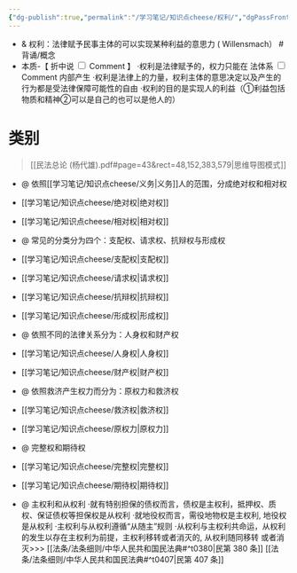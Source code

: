 ```yaml
---
{"dg-publish":true,"permalink":"/学习笔记/知识点cheese/权利/","dgPassFrontmatter":true}
---
```


- & 权利：法律赋予民事主体的可以实现某种利益的意思力 ( Willensmach） #背诵/概念
- 本质-【<label class="ob-comment" title="融合了法⼒说与利益说的权利概念" style=""> 折中说 <input type="checkbox"> <span style=""> Comment </span></label>】 
·权利是法律赋予的，权力只能在<label class="ob-comment" title="其中的法应该作宽泛理解
不仅包括制定法规则的明文规定，还包括作为制定法规则体系之基础的法价值原则以及习惯法、法官法等" style=""> 法体系 <input type="checkbox"> <span style=""> Comment </span></label>内部产生 
·权利是法律上的力量，权利主体的意思决定以及产生的行为都是受法律保障可能性的自由
·权利的目的是实现人的利益（①利益包括物质和精神②可以是自己的也可以是他人的）
# 类别
> [[民法总论 (杨代雄).pdf#page=43&rect=48,152,383,579|思维导图模式]]
- @ 依照[[学习笔记/知识点cheese/义务\|义务]]人的范围，分成绝对权和相对权
- [[学习笔记/知识点cheese/绝对权\|绝对权]]
- [[学习笔记/知识点cheese/相对权\|相对权]]

- @ 常见的分类分为四个：支配权、请求权、抗辩权与形成权
- [[学习笔记/知识点cheese/支配权\|支配权]]
- [[学习笔记/知识点cheese/请求权\|请求权]]
- [[学习笔记/知识点cheese/抗辩权\|抗辩权]]
- [[学习笔记/知识点cheese/形成权\|形成权]]

- @ 依照不同的法律关系分为：人身权和财产权
- [[学习笔记/知识点cheese/人身权\|人身权]]
- [[学习笔记/知识点cheese/财产权\|财产权]]

- @ 依照救济产生权力而分为：原权力和救济权
- [[学习笔记/知识点cheese/救济权\|救济权]]
- [[学习笔记/知识点cheese/原权力\|原权力]]

- @ 完整权和期待权
- [[学习笔记/知识点cheese/完整权\|完整权]]
- [[学习笔记/知识点cheese/期待权\|期待权]]

- @ 主权利和从权利
·就有特别担保的债权而言，债权是主权利，抵押权、质权、保证债权等担保权是从权利
·就地役权而言，需役地物权是主权利, 地役权是从权利
·主权利与从权利遵循“从随主”规则
·从权利与主权利共命运，从权利的发生以存在主权利为前提，主权利移转或者消灭的, 从权利随同移转 或者消灭>>> [[法条/法条细则/中华人民共和国民法典#^t0380\|民第 380 条]] [[法条/法条细则/中华人民共和国民法典#^t0407\|民第 407 条]]
